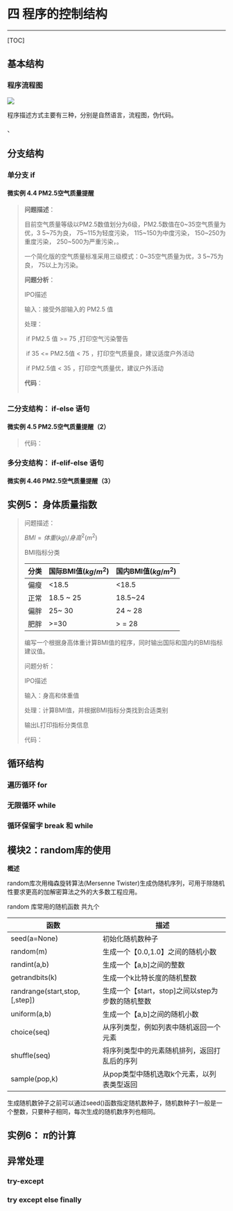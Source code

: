 # 四 程序的控制结构

------

[TOC]



## 基本结构

### 程序流程图

![](https://zuti.oss-cn-qingdao.aliyuncs.com/img/20201125064448.jpg)

程序描述方式主要有三种，分别是自然语言，流程图，伪代码。

、

## 分支结构

### 单分支 if

#### 微实例 4.4  PM2.5空气质量提醒

> **问题描述**：
>
> 目前空气质量等级以PM2.5数值划分为6级，PM2.5数值在0~35空气质量为优，3 5~75为良， 75~115为轻度污染， 115~150为中度污染， 150~250为重度污染， 250~500为严重污染，。
>
> 一个简化版的空气质量标准采用三级模式：0~35空气质量为优，3 5~75为良， 75以上为污染。
>
> **问题分析**：
>
> IPO描述
>
> 输入：接受外部输入的	PM2.5 值
>
> 处理：
>
> ​		if PM2.5 值  >= 75 ,打印空气污染警告
>
> ​		if 35 <= PM2.5值 <  75 ，打印空气质量良，建议适度户外活动
>
> ​		if PM2.5值 < 35 ，打印空气质量优，建议户外活动
>
> **代码**：
>
> ```
> 
> ```
>
> 

### 二分支结构： if-else 语句

#### 微实例 4.5  PM2.5空气质量提醒（2）

> 代码：
>
> 



### 多分支结构： if-elif-else 语句

#### 微实例 4.46 PM2.5空气质量提醒（3）



## 实例5： 身体质量指数

> 问题描述：
>
> $BMI = 体重(kg) / 身高^{2}(m^2)$
>
> BMI指标分类
>
> | 分类 | 国际BMI值($kg/m^2$) | 国内BMI值($kg/m^2$) |
> | ---- | ------------------- | ------------------- |
> | 偏瘦 | <18.5               | <18.5               |
> | 正常 | 18.5 ~ 25           | 18.5~24             |
> | 偏胖 | 25~ 30              | 24 ~ 28             |
> | 肥胖 | >=30                | > = 28              |
>
> 编写一个根据身高体重计算BMI值的程序，同时输出国际和国内的BMI指标建议值。
>
> 问题分析：
>
> IPO描述
>
> 输入：身高和体重值
>
> 处理：计算BMI值，并根据BMI指标分类找到合适类别
>
> 输出L打印指标分类信息
>
> 代码：
>
> 

## 循环结构

### 遍历循环 for



### 无限循环 while



### 循环保留字 break 和  while







## 模块2：random库的使用

**概述**

 random库次用梅森旋转算法(Mersenne Twister)生成伪随机序列，可用于除随机性要求更高的加解密算法之外的大多数工程应用。

random 库常用的随机函数 共九个

| 函数                          | 描述                                             |
| ----------------------------- | ------------------------------------------------ |
| seed(a=None)                  | 初始化随机数种子                                 |
| random(m)                     | 生成一个【0.0,1.0】之间的随机小数                |
| randint(a,b)                  | 生成一个【a,b]之间的整数                         |
| getrandbits(k)                | 生成一个k比特长度的随机整数                      |
| randrange(start,stop,[,step]) | 生成一个【start，stop]之间以step为步数的随机整数 |
| uniform(a,b)                  | 生成一个【a,b]之间的随机小数                     |
| choice(seq)                   | 从序列类型，例如列表中随机返回一个元素           |
| shuffle(seq)                  | 将序列类型中的元素随机排列，返回打乱后的序列     |
| sample(pop,k)                 | 从pop类型中随机选取k个元素，以列表类型返回       |

生成随机数钟子之前可以通过seed()函数指定随机数种子，随机数种子1一般是一个整数，只要种子相同，每次生成的随机数序列也相同。



## 实例6： $\pi$的计算

## 异常处理

### try-except



### try  except else finally

